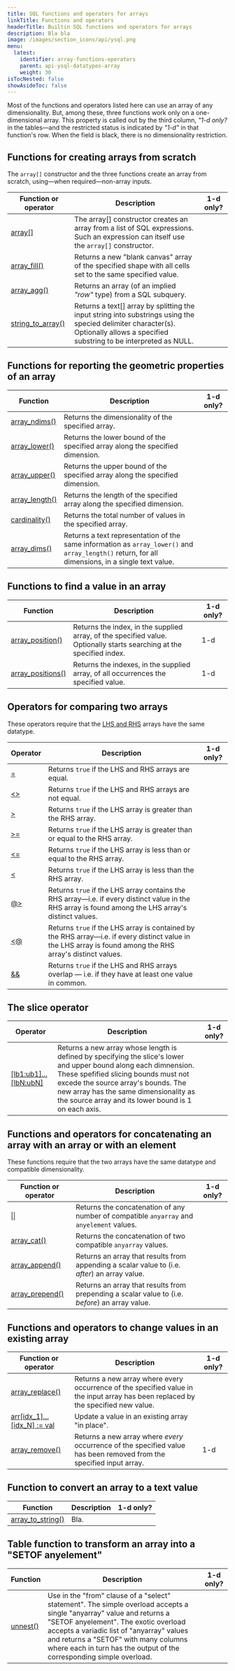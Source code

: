 ```yaml
---
title: SQL functions and operators for arrays
linkTitle: Functions and operators
headerTitle: Builtin SQL functions and operators for arrays
description: Bla bla
image: /images/section_icons/api/ysql.png
menu:
  latest:
    identifier: array-functions-operators
    parent: api-ysql-datatypes-array
    weight: 30
isTocNested: false
showAsideToc: false
---
```

Most of the functions and operators listed here can use an array of any dimensionality. But, among these, three functions work only on a one-dimensional array. This property is called out by the third column, _"1-d only?_ in the tables—and the restricted status is indicated by  _"1-d"_ in that function's row. When the field is black, there is no dimensionality restriction.

## Functions for creating arrays from scratch 

The `array[]` constructor and the three functions create an array from scratch, using—when required—non-array inputs.

| Function or operator | Description | 1-d only? |
| ---- | ---- | ---- |
| [array[]](./../array-constructor/) | The array[] constructor creates an array from a list of SQL expressions. Such an expression can itself use the `array[]` constructor. | |
| [array_fill()](./array-fill/) | Returns a new "blank canvas" array of the specified shape with all cells set to the same specified value. | |
| [array_agg()](./array-agg-unnest/#array-agg) | Returns an array (of an implied _"row"_ type) from a SQL subquery. | |
| [string_to_array()](./string-to-array/) | Returns a text[] array by splitting the input string into substrings using the specied delimiter character(s). Optionally allows a specified substring to be interpreted as NULL. | |

## Functions for reporting the geometric properties of an array

| Function | Description | 1-d only? |
| ---- | ---- | ---- |
| [array_ndims()](./properties/#array-ndims) | Returns the dimensionality of the specified array. | |
| [array_lower()](./properties/#array-lower) | Returns the lower bound of the specified array along the specified dimension. | |
| [array_upper()](./properties/#array-upper) | Returns the upper bound of the specified array along the specified dimension. | |
| [array_length()](./properties/#array-length) | Returns the length of the specified array along the specified dimension. | |
| [cardinality()](./properties/#cardinality) | Returns the total number of values in the specified array. | || [array_dims()](./properties/#array-dims) | Returns a text representation of the same information as “array_lower()" and “array_length()" return, for all dimension in a single text value. | |
| [array_dims()](./properties/#array-dims) | Returns a text representation of the same information as `array_lower()` and `array_length()` return, for all dimensions, in a single text value. | |

## Functions to find a value in an array

| Function | Description | 1-d only? |
| ---- | ---- | ---- |
| [array_position()](./array-position/#array-position) | Returns the index, in the supplied array, of the specified value. Optionally starts searching at the specified index. | 1-d |
| [array_positions()](./array-position/#array-positions) | Returns the indexes, in the supplied array, of all occurrences the specified value. | 1-d |

## Operators for comparing two arrays

These operators require that the [LHS and RHS](https://en.wikipedia.org/wiki/Sides_of_an_equation) arrays have the same datatype.

| Operator | Description | 1-d only? |
| ---- | ---- | ---- |
| [=](./comparison/#the-and-operator) | Returns `true` if the LHS and RHS arrays are equal. | |
| [<>](./comparison/#the-and-operator) | Returns `true` if the LHS and RHS arrays are not equal. | |
| [>](./comparison/#the-and-operators) | Returns `true` if the LHS array is greater than the RHS array. | |
| [>=](./comparison/#the-and-operators) | Returns `true` if the LHS array is greater than or equal to the RHS array. | |
| [<=](./comparison/#the-and-operators) | Returns `true` if the LHS array is less than or equal to the RHS array. | |
| [<](./comparison/#the-and-operators) | Returns `true` if the LHS array is less than the RHS array. | |
| [@>](./comparison/#the-and-operators-1) | Returns `true` if the LHS array contains the RHS array—i.e. if every distinct value in the RHS array is found among the LHS array's distinct values. | |
| [<@](./comparison/#the-and-operators-1) | Returns `true` if the LHS array is contained by the RHS array—i.e. if every distinct value in the LHS array is found among the RHS array's distinct values. | |
| [&&](./comparison/#the-operator) | Returns `true` if the LHS and RHS arrays overlap — i.e. if they have at least one value in common. | |


## The slice operator

| Operator | Description | 1-d only? |
| ---- | ---- | ---- |
|[[lb1:ub1]...[lbN:ubN]](./slice-operator/) | Returns a new array whose length is defined by specifying the slice's lower and upper bound along each dimnension. These spefified slicing bounds must not excede the source array's bounds. The new array has the same dimensionality as the source array and its lower bound is 1 on each axis. | |

## Functions and operators for concatenating an array with an array or with an element

These functions require that the two arrays have the same datatype and compatible dimensionality.

| Function or operator | Description | 1-d only? |
| ---- | ---- | ---- |
| [&#124;&#124;](./concatenation/#the-operator) | Returns the concatenation of any number of compatible `anyarray` and `anyelement` values. | |
| [array_cat()](./concatenation/#array-cat) | Returns the concatenation of two compatible `anyarray`  values. | |
| [array_append()](./concatenation/#array-append) | Returns an array that results from appending a scalar value to (i.e. _after_) an array value. | |
| [array_prepend()](./concatenation/#array-prepend) | Returns an array that results from prepending a scalar value to (i.e. _before_) an array value. | |

## Functions and operators to change values in an existing array

| Function or operator | Description | 1-d only? |
| ---- | ---- | ---- |
| [array_replace()](./replace-a-value/#array-replace) | Returns a new array where every occurrence of the specified value in the input array has been replaced by the specified new value. | |
| [arr[idx_1]...[idx_N] := val](./replace-a-value/#setting-an-array-value-directly) | Update a value in an existing array "in place". | |
| [array_remove()](./array-remove) | Returns a new array where _every_ occurrence of the specified value has been removed from the specified input array. | 1-d |

## Function to convert an array to a text value

| Function | Description | 1-d only? |
| ---- | ---- | ---- |
| [array_to_string()](./array-to-string) | Bla. | |

## Table function to transform an array into a "SETOF anyelement"

| Function | Description | 1-d only? |
| ---- | ---- | ---- |
| [unnest()](./array-agg-unnest/#unnest) | Use in the "from" clause of a "select" statement". The simple overload accepts a single "anyarray" value and returns a "SETOF anyelement". The exotic overload accepts a variadic list of "anyarray" values and returns a "SETOF" with many columns where each in turn has the output of the corresponding simple overload. | |
